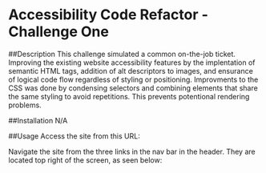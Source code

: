 # Accessibility Code Refactor - Challenge One

##Description
This challenge simulated a common on-the-job ticket. Improving the existing website accessibility features by the implentation of semantic HTML tags, addition of alt descriptors to images, and ensurance of logical code flow regardless of styling or positioning. Improvments to the CSS was done by condensing selectors and combining elements that share the same styling to avoid repetitions. This prevents potentional rendering problems.


##Installation
N/A

##Usage
Access the site from this URL: 

Navigate the site from the three links in the nav bar in the header. They are located top right of the screen, as seen below: 





